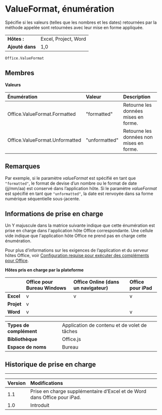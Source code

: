 
# ValueFormat, énumération
Spécifie si les valeurs (telles que les nombres et les dates) retournées par la méthode appelée sont retournées avec leur mise en forme appliquée.

|||
|:-----|:-----|
|**Hôtes :**|Excel, Project, Word|
|**Ajouté dans**|1,0|

```
Office.ValueFormat
```


## Membres


**Valeurs**


|**Énumération**|**Valeur**|**Description**|
|:-----|:-----|:-----|
|Office.ValueFormat.Formatted|"formatted"|Retourne les données mises en forme.|
|Office.ValueFormat.Unformatted|"unformatted"|Retourne les données non mises en forme.|

## Remarques

Par exemple, si le paramètre _valueFormat_ est spécifié en tant que `"formatted"`, le format de devise d’un nombre ou le format de date (jj/mm/aa) est conservé dans l’application hôte. Si le paramètre _valueFormat_ est spécifié en tant que `"unformatted"`, la date est renvoyée dans sa forme numérique séquentielle sous-jacente.


## Informations de prise en charge


Un Y majuscule dans la matrice suivante indique que cette énumération est prise en charge dans l'application hôte Office correspondante. Une cellule vide indique que l'application hôte Office ne prend pas en charge cette énumération.

Pour plus d’informations sur les exigences de l’application et du serveur hôtes Office, voir [Configuration requise pour exécuter des compléments pour Office](../../docs/overview/requirements-for-running-office-add-ins.md).


**Hôtes pris en charge par la plateforme**


||**Office pour Bureau Windows**|**Office Online (dans un navigateur)**|**Office pour iPad**|
|:-----|:-----|:-----|:-----|
|**Excel**|v|v|v|
|**Projet**|v|||
|**Word**|v||v|

|||
|:-----|:-----|
|**Types de complément**|Application de contenu et de volet de tâches|
|**Bibliothèque**|Office.js|
|**Espace de noms**|Bureau|

## Historique de prise en charge



****


|**Version**|**Modifications**|
|:-----|:-----|
|1.1|Prise en charge supplémentaire d’Excel et de Word dans Office pour iPad.|
|1.0|Introduit|
